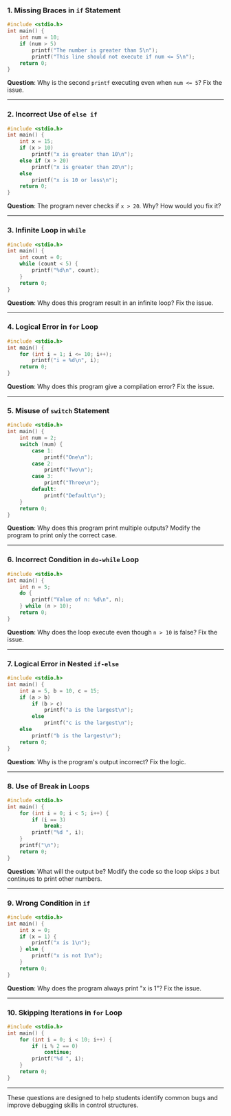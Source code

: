### **1. Missing Braces in `if` Statement**
```c
#include <stdio.h>
int main() {
    int num = 10;
    if (num > 5)
        printf("The number is greater than 5\n");
        printf("This line should not execute if num <= 5\n");
    return 0;
}
```
**Question**: Why is the second `printf` executing even when `num <= 5`? Fix the issue.

---

### **2. Incorrect Use of `else if`**
```c
#include <stdio.h>
int main() {
    int x = 15;
    if (x > 10)
        printf("x is greater than 10\n");
    else if (x > 20)
        printf("x is greater than 20\n");
    else
        printf("x is 10 or less\n");
    return 0;
}
```
**Question**: The program never checks if `x > 20`. Why? How would you fix it?

---

### **3. Infinite Loop in `while`**
```c
#include <stdio.h>
int main() {
    int count = 0;
    while (count < 5) {
        printf("%d\n", count);
    }
    return 0;
}
```
**Question**: Why does this program result in an infinite loop? Fix the issue.

---

### **4. Logical Error in `for` Loop**
```c
#include <stdio.h>
int main() {
    for (int i = 1; i <= 10; i++);
        printf("i = %d\n", i);
    return 0;
}
```
**Question**: Why does this program give a compilation error? Fix the issue.

---

### **5. Misuse of `switch` Statement**
```c
#include <stdio.h>
int main() {
    int num = 2;
    switch (num) {
        case 1:
            printf("One\n");
        case 2:
            printf("Two\n");
        case 3:
            printf("Three\n");
        default:
            printf("Default\n");
    }
    return 0;
}
```
**Question**: Why does this program print multiple outputs? Modify the program to print only the correct case.

---

### **6. Incorrect Condition in `do-while` Loop**
```c
#include <stdio.h>
int main() {
    int n = 5;
    do {
        printf("Value of n: %d\n", n);
    } while (n > 10);
    return 0;
}
```
**Question**: Why does the loop execute even though `n > 10` is false? Fix the issue.

---

### **7. Logical Error in Nested `if-else`**
```c
#include <stdio.h>
int main() {
    int a = 5, b = 10, c = 15;
    if (a > b)
        if (b > c)
            printf("a is the largest\n");
        else
            printf("c is the largest\n");
    else
        printf("b is the largest\n");
    return 0;
}
```
**Question**: Why is the program's output incorrect? Fix the logic.

---

### **8. Use of Break in Loops**
```c
#include <stdio.h>
int main() {
    for (int i = 0; i < 5; i++) {
        if (i == 3)
            break;
        printf("%d ", i);
    }
    printf("\n");
    return 0;
}
```
**Question**: What will the output be? Modify the code so the loop skips `3` but continues to print other numbers.

---

### **9. Wrong Condition in `if`**
```c
#include <stdio.h>
int main() {
    int x = 0;
    if (x = 1) {
        printf("x is 1\n");
    } else {
        printf("x is not 1\n");
    }
    return 0;
}
```
**Question**: Why does the program always print "x is 1"? Fix the issue.

---

### **10. Skipping Iterations in `for` Loop**
```c
#include <stdio.h>
int main() {
    for (int i = 0; i < 10; i++) {
        if (i % 2 == 0)
            continue;
        printf("%d ", i);
    }
    return 0;
}
```

---

These questions are designed to help students identify common bugs and improve debugging skills in control structures.
